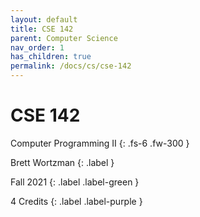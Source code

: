 ```yaml
---
layout: default
title: CSE 142
parent: Computer Science
nav_order: 1
has_children: true
permalink: /docs/cs/cse-142
---
```


# CSE 142

Computer Programming II 
{: .fs-6 .fw-300 }

Brett Wortzman
{: .label }

Fall 2021
{: .label .label-green }

4 Credits
{: .label .label-purple }
